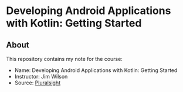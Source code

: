 # Developing Android Applications with Kotlin: Getting Started

## About

This repository contains my note for the course:

* Name: Developing Android Applications with Kotlin: Getting Started
* Instructor: Jim Wilson
* Source: [Pluralsight](https://www.pluralsight.com)


